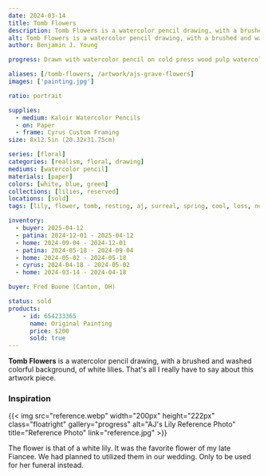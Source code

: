 ```yaml
---
date: 2024-03-14
title: Tomb Flowers
description: Tomb Flowers is a watercolor pencil drawing, with a brushed and washed colorful background, of white lilies.
alt: Tomb Flowers is a watercolor pencil drawing, with a brushed and washed colorful background, of white lilies.
author: Benjamin J. Young

progress: Drawn with watercolor pencil on cold press wood pulp watercolor paper. I used a wash on the background, using water, to turn the pencil shading in to paint. The subject of the flower was left dried as a drawing.

aliases: [/tomb-flowers, /artwork/ajs-grave-flowers]
images: ['painting.jpg']

ratio: portrait

supplies:
  - medium: Kaloir Watercolor Pencils
  - on: Paper
  - frame: Cyrus Custom Framing
size: 8x12.5in (20.32x31.75cm)

series: [floral]
categories: [realism, floral, drawing]
mediums: [watercolor pencil]
materials: [paper]
colors: [white, blue, green]
collections: [lilies, reserved]
locations: [sold]
tags: [lily, flower, tomb, resting, aj, surreal, spring, cool, loss, number two]

inventory:
  - buyer: 2025-04-12
  - patina: 2024-12-01 - 2025-04-12
  - home: 2024-09-04 - 2024-12-01
  - patina: 2024-05-18 - 2024-09-04
  - home: 2024-05-02 - 2024-05-18
  - cyrus: 2024-04-18 - 2024-05-02
  - home: 2024-03-14 - 2024-04-18

buyer: Fred Boone (Canton, OH)

status: sold
products:
    - id: 654233365
      name: Original Painting
      price: $200
      sold: true
---
```


**Tomb Flowers** is a watercolor pencil drawing, with a brushed and washed colorful background, of white lilies. That's all I really have to say about this artwork piece.

<!--more-->

### Inspiration ###

{{< img src="reference.webp" width="200px" height="222px" class="floatright" gallery="progress" alt="AJ's Lily Reference Photo" title="Reference Photo" link="reference.jpg" >}}

The flower is that of a white lily. It was the favorite flower of my late Fiancee. We had planned to utilized them in our wedding. Only to be used for her funeral instead.